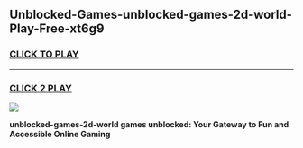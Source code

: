 
## Unblocked-Games-unblocked-games-2d-world-Play-Free-xt6g9
<h3>
<a href="https://premium76.site?title=unblocked-games-2d-world&ref=23A">CLICK TO PLAY</a></h3>
<hr>

<h3>
<a href="https://premium76.site?title=unblocked-games-2d-world&ref=23A">CLICK 2 PLAY</a>
  
</h3>

<a href="https://premium76.site?title=unblocked-games-2d-world&ref=23A"><img src="https://clearcache.store/games.png"></a>


**unblocked-games-2d-world games unblocked: Your Gateway to Fun and Accessible Online Gaming**
